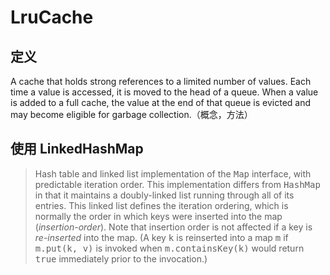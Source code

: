 # LruCache

## 定义

A cache that holds strong references to a limited number of values. Each time a value is accessed, it is moved to the head of a queue. When a value is added to a full cache, the value at the end of that queue is evicted and may become eligible for garbage collection.（概念，方法）

## 使用 LinkedHashMap

> <p>Hash table and linked list implementation of the <tt>Map</tt> interface, with predictable iteration order.  This implementation differs from <tt>HashMap</tt> in that it maintains a doubly-linked list running through all of its entries.  This linked list defines the iteration ordering, which is normally the order in which keys were inserted into the map (<i>insertion-order</i>).  Note that insertion order is not affected if a key is <i>re-inserted</i> into the map.  (A key <tt>k</tt> is reinserted into a map <tt>m</tt> if <tt>m.put(k, v)</tt> is invoked when <tt>m.containsKey(k)</tt> would return <tt>true</tt> immediately prior to the invocation.)
